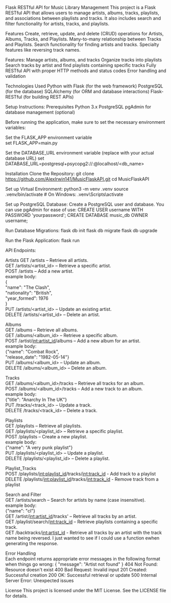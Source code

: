 Flask RESTful API for Music Library Management
This project is a Flask RESTful API that allows users to manage artists, albums, tracks, playlists, and associations between playlists and tracks. It also includes search and filter functionality for artists, tracks, and playlists.


Features
Create, retrieve, update, and delete (CRUD) operations for Artists, Albums, Tracks, and Playlists.
Many-to-many relationship between Tracks and Playlists.
Search functionality for finding artists and tracks.
Specialty features like reversing track names.

Features:
Manage artists, albums, and tracks
Organize tracks into playlists
Search tracks by artist and find playlists containing specific tracks
Fully RESTful API with proper HTTP methods and status codes
Error handling and validation

Technologies Used
Python with Flask (for the web framework)
PostgreSQL (for the database)
SQLAlchemy (for ORM and database interactions)
Flask-RESTful (for building REST APIs)

Setup Instructions:
Prerequisites
Python 3.x
PostgreSQL
pgAdmin for database management (optional)

Before running the application, make sure to set the necessary environment variables:  

Set the FLASK_APP environment variable  
set FLASK_APP=main.py  

Set the DATABASE_URL environment variable (replace with your actual database URL)
set DATABASE_URL=postgresql+psycopg2://<username>:<password>@localhost/<db_name>

Installation
Clone the Repository:
git clone https://github.com/AlexIrwin141/MusicFlaskAPI.git
cd MusicFlaskAPI

Set up Virtual Environment:
python3 -m venv .venv
source .venv/bin/activate  # On Windows: .venv\Scripts\activate


Set up PostgreSQL Database:
Create a PostgreSQL user and database. You can use pgAdmin for ease of use:
CREATE USER username WITH PASSWORD 'yourpassword';
CREATE DATABASE music_db OWNER username;

Run Database Migrations:
flask db init
flask db migrate
flask db upgrade

Run the Flask Application:
flask run



API Endpoints:

Artists
GET /artists – Retrieve all artists.  
GET /artists/<artist_id> – Retrieve a specific artist.  
POST /artists – Add a new artist.  
example body:  
   {  
    "name": "The Clash",  
    "nationality": "British",  
    "year_formed": 1976  
  }  
PUT /artists/<artist_id> – Update an existing artist.  
DELETE /artists/<artist_id> – Delete an artist.  

Albums  
GET /albums – Retrieve all albums.  
GET /albums/<album_id> – Retrieve a specific album.  
POST /artist/<int:artist_id>/albums – Add a new album for an artist.  
example body:  
{"name": "Combat Rock",  
"release_date": "1982-05-14"}   
PUT /albums/<album_id> – Update an album.  
DELETE /albums/<album_id> – Delete an album.  

Tracks  
GET /albums/<album_id>/tracks – Retrieve all tracks for an album.  
POST /albums/<album_id>/tracks – Add a new track to an album.  
example body:  
{"title": "Anarchy In The UK"}  
PUT /tracks/<track_id> – Update a track.  
DELETE /tracks/<track_id> – Delete a track.  

Playlists  
GET /playlists – Retrieve all playlists.  
GET /playlists/<playlist_id> – Retrieve a specific playlist.  
POST /playlists – Create a new playlist.  
example body:  
{"name": "A very punk playlist"}  
PUT /playlists/<playlist_id> – Update a playlist.  
DELETE /playlists/<playlist_id> – Delete a playlist.  

Playlist_Tracks  
POST /playlists/<int:playlist_id>/tracks/<int:track_id> - Add track to a playlist  
DELETE /playlists/<int:playlist_id>/tracks/<int:track_id> - Remove track from a playlist  
 
Search and Filter  
GET /artists/search – Search for artists by name (case insensitive).  
example body:  
{"name": "cl"}  
GET /artist/<int:artist_id>/tracks' – Retrieve all tracks by an artist.  
GET /playlist/search/<int:track_id> – Retrieve playlists containing a specific track.  
GET /backtracks/<int:artist_id> - Retrieve all tracks by an artist with the track name being reversed. I just wanted to see if I could use a function ewhen generating the response.  

Error Handling  
Each endpoint returns appropriate error messages in the following format when things go wrong:
{
  "message": "Artist not found"
}
404 Not Found: Resource doesn't exist
400 Bad Request: Invalid input
201 Created: Successful creation
200 OK: Successful retrieval or update
500 Internal Server Error: Unexpected issues


License
This project is licensed under the MIT License. See the LICENSE file for details.
